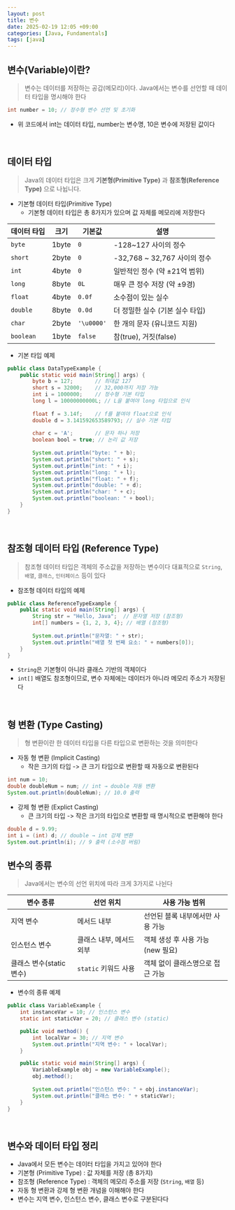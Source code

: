 ```yaml
---
layout: post
title: 변수
date: 2025-02-19 12:05 +09:00
categories: [Java, Fundamentals]
tags: [java]
---
```


## 변수(Variable)이란?
> 변수는 데이터를 저장하는 공갑(메모리)이다.
> Java에서는 변수를 선언할 때 데이터 타입을 명시해야 한다
```java
int number = 10; // 정수형 변수 선언 및 초기화
```
- 위 코드에서 int는 데이터 타입, number는 변수명, 10은 변수에 저장된 값이다

<br>

## 데이터 타입
> Java의 데이터 타입은 크게 **기본형(Primitive Type)** 과 **참조형(Reference Type)** 으로 나뉩니다.

- 기본형 데이터 타입(Primitive Type)
  - 기본형 데이터 타입은 총 8가지가 있으며 값 자체를 메모리에 저장한다

| 데이터 타입 | 크기 | 기본값 | 설명 |
|------------|------|--------|------|
| `byte` | 1byte | `0` | -128~127 사이의 정수 |
| `short` | 2byte | `0` | -32,768 ~ 32,767 사이의 정수 |
| `int`| 4byte | `0` | 일반적인 정수 (약 ±21억 범위) |
| `long` | 8byte | `0L` | 매우 큰 정수 저장 (약 ±9경) |
| `float` | 4byte | `0.0f` | 소수점이 있는 실수 |
| `double` | 8byte | `0.0d` | 더 정밀한 실수 (기본 실수 타입) |
| `char` | 2byte | `'\u0000'` | 한 개의 문자 (유니코드 지원) |
| `boolean` | 1byte | `false` | 참(true), 거짓(false) |

- 기본 타입 예제

```java
public class DataTypeExample {
    public static void main(String[] args) {
        byte b = 127;       // 최대값 127
        short s = 32000;    // 32,000까지 저장 가능
        int i = 1000000;    // 정수형 기본 타입
        long l = 10000000000L; // L을 붙여야 long 타입으로 인식
        
        float f = 3.14f;    // f를 붙여야 float으로 인식
        double d = 3.141592653589793; // 실수 기본 타입
        
        char c = 'A';       // 문자 하나 저장
        boolean bool = true; // 논리 값 저장
        
        System.out.println("byte: " + b);
        System.out.println("short: " + s);
        System.out.println("int: " + i);
        System.out.println("long: " + l);
        System.out.println("float: " + f);
        System.out.println("double: " + d);
        System.out.println("char: " + c);
        System.out.println("boolean: " + bool);
    }
}
```

<br>

## 참조형 데이터 타입 (Reference Type)
> 참조형 데이터 타입은 객체의 주소값을 저장하는 변수이다 
> 대표적으로 `String`, `배열`, `클래스`, `인터페이스` 등이 있다
  
- 참조형 데이터 타입의 예제

```java
public class ReferenceTypeExample {
    public static void main(String[] args) {
        String str = "Hello, Java";  // 문자열 저장 (참조형)
        int[] numbers = {1, 2, 3, 4}; // 배열 (참조형)
        
        System.out.println("문자열: " + str);
        System.out.println("배열 첫 번째 요소: " + numbers[0]);
    }
}
```

- `String`은 기본형이 아니라 클래스 기반의 객체이다
- `int[]` 배열도 참조형이므로, 변수 자체에는 데이터가 아니라 메모리 주소가 저장된다


<br>

## 형 변환 (Type Casting)
>  형 변환이란 한 데이터 타입을 다른 타입으로 변환하는 것을 의미한다

- 자동 형 변환 (Implicit Casting)
  - 작은 크기의 타입 -> 큰 크기 타입으로 변환할 때 자동으로 변환된다

```java
int num = 10;
double doubleNum = num; // int → double 자동 변환
System.out.println(doubleNum); // 10.0 출력
```

- 강제 형 변환 (Explict Casting)
  - 큰 크기의 타입 -> 작은 크기의 타입으로 변환할 때 명시적으로 변환해야 한다

```java
double d = 9.99;
int i = (int) d; // double → int 강제 변환
System.out.println(i); // 9 출력 (소수점 버림)
```

## 변수의 종류
> Java에서는 변수의 선언 위치에 따라 크게 3가지로 나뉜다

| 변수 종류 | 선언 위치 | 사용 가능 범위 |
|-----------|---------|----------------|
| 지역 변수 | 메서드 내부 | 선언된 블록 내부에서만 사용 가능 |
| 인스턴스 변수 | 클래스 내부, 메서드 외부 | 객체 생성 후 사용 가능 (new 필요)
| 클래스 변수(static 변수) | `static` 키워드 사용 | 객체 없이 클래스명으로 접근 가능 |

- 변수의 종류 예제

```java
public class VariableExample {
    int instanceVar = 10; // 인스턴스 변수
    static int staticVar = 20; // 클래스 변수 (static)

    public void method() {
        int localVar = 30; // 지역 변수
        System.out.println("지역 변수: " + localVar);
    }

    public static void main(String[] args) {
        VariableExample obj = new VariableExample();
        obj.method();
        
        System.out.println("인스턴스 변수: " + obj.instanceVar);
        System.out.println("클래스 변수: " + staticVar);
    }
}
```

<br>

## 변수와 데이터 타입 정리
- Java에서 모든 변수는 데이터 타입을 가지고 있어야 한다
- 기본형 (Primitive Type) : 값 자체를 저장 (총 8가지)
- 참조형 (Reference Type) : 객체의 메모리 주소를 저장 (`String`, `배열` 등)
- 자동 형 변환과 강제 형 변환 개념을 이해해야 한다
- 변수는 지역 변수, 인스턴스 변수, 클래스 변수로 구분된다다




